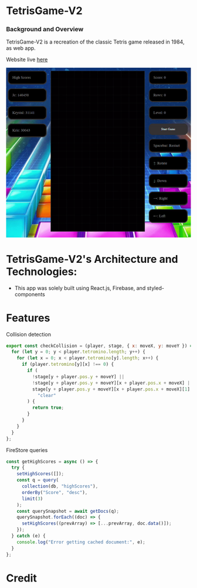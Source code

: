 # TetrisGame-V2

### Background and Overview

TetrisGame-V2 is a recreation of the classic Tetris game released in 1984, as web app.

Website live [here](https://tetrisgame-v2.firebaseapp.com/)

![alt text](https://github.com/JoncarlosT/TetrisGame-V2/blob/main/public/github/tetris-github.gif)

# TetrisGame-V2's Architecture and Technologies:

- This app was solely built using React.js, Firebase, and styled-components

# Features

Collision detection

```javascript
export const checkCollision = (player, stage, { x: moveX, y: moveY }) => {
  for (let y = 0; y < player.tetromino.length; y++) {
    for (let x = 0; x < player.tetromino[y].length; x++) {
      if (player.tetromino[y][x] !== 0) {
        if (
          !stage[y + player.pos.y + moveY] ||
          !stage[y + player.pos.y + moveY][x + player.pos.x + moveX] ||
          stage[y + player.pos.y + moveY][x + player.pos.x + moveX][1] !==
            "clear"
        ) {
          return true;
        }
      }
    }
  }
};
```

FireStore queries

```javascript
const getHighScores = async () => {
  try {
    setHighScores([]);
    const q = query(
      collection(db, "highScores"),
      orderBy("Score", "desc"),
      limit(3)
    );
    const querySnapshot = await getDocs(q);
    querySnapshot.forEach((doc) => {
      setHighScores((prevArray) => [...prevArray, doc.data()]);
    });
  } catch (e) {
    console.log("Error getting cached document:", e);
  }
};
```

# Credit
